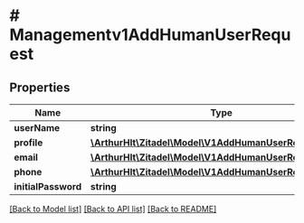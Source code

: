 # # Managementv1AddHumanUserRequest

## Properties

Name | Type | Description | Notes
------------ | ------------- | ------------- | -------------
**userName** | **string** |  | [optional]
**profile** | [**\ArthurHlt\Zitadel\Model\V1AddHumanUserRequestProfile**](V1AddHumanUserRequestProfile.md) |  | [optional]
**email** | [**\ArthurHlt\Zitadel\Model\V1AddHumanUserRequestEmail**](V1AddHumanUserRequestEmail.md) |  | [optional]
**phone** | [**\ArthurHlt\Zitadel\Model\V1AddHumanUserRequestPhone**](V1AddHumanUserRequestPhone.md) |  | [optional]
**initialPassword** | **string** |  | [optional]

[[Back to Model list]](../../README.md#models) [[Back to API list]](../../README.md#endpoints) [[Back to README]](../../README.md)
